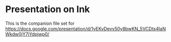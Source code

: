 # Presentation on Ink
This is the companion file set for https://docs.google.com/presentation/d/1yEKvDevv50y8bwKN_5VCDts4IaNWkdw0jY7jYdpjwp0/

